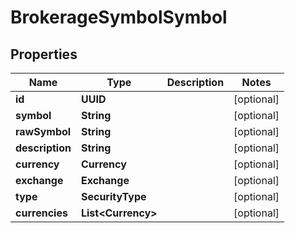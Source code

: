 

# BrokerageSymbolSymbol


## Properties

| Name | Type | Description | Notes |
|------------ | ------------- | ------------- | -------------|
|**id** | **UUID** |  |  [optional] |
|**symbol** | **String** |  |  [optional] |
|**rawSymbol** | **String** |  |  [optional] |
|**description** | **String** |  |  [optional] |
|**currency** | **Currency** |  |  [optional] |
|**exchange** | **Exchange** |  |  [optional] |
|**type** | **SecurityType** |  |  [optional] |
|**currencies** | **List&lt;Currency&gt;** |  |  [optional] |



